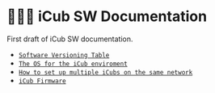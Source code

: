 # 👨🏻‍💻 iCub SW Documentation
First draft of iCub SW documentation.

- [`Software Versioning Table`](./sw_versioning_table/index.md)
- [`The OS for the iCub enviroment`](./icub_operating_systems/index.md)
- [`How to set up multiple iCubs on the same network`](./icub_setup_multiple_robots/index.md)
- [`iCub Firmware`](./icub_firmware/index.md)
